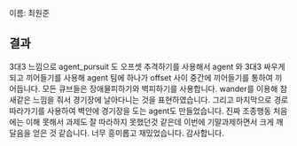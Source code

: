 이름: 최원준


## 결과
3대3 느낌으로 agent_pursuit 도 오프셋 추격하기를 사용해서 agent 와 3대3 싸우게 되고 끼어들기를 사용해 agent 팀에 하나가 offset 사이 중간에 끼어들기를 통하여 끼어듭니다. 모든 큐브들은 장애물피하기와 벽피하기를 사용합니다. wander를 이용해 참새같은 느낌을 줘서 경기장에 날아다니는 것을 표현하였습니다. 그리고 마지막으로 경로따라가기를 사용하여 벽안에 경기장을 도는 agent도 만들었습니다. 진짜 조종행동 처음에는 이해 못해서 과제도 잘 따라하지 못했던것 같은데 이번에 기말과제하면서 크게 깨달음을 얻은 것 같습니다. 너무 흥미롭고 재밌었습니다. 감사합니다.

